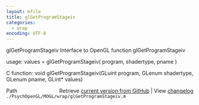 ```yaml
---
layout: mfile
title: glGetProgramStageiv
categories:
  - wrap
encoding: UTF-8
---
```


glGetProgramStageiv  Interface to OpenGL function glGetProgramStageiv  

usage:  values = glGetProgramStageiv( program, shadertype, pname )  

C function:  void glGetProgramStageiv(GLuint program, GLenum shadertype, GLenum pname, GLint\* values)  


<div class="code_header" style="text-align:right;">
  <span style="float:left;">Path&nbsp;&nbsp;</span> <span class="counter">Retrieve <a href=
  "https://raw.github.com/Psychtoolbox-3/Psychtoolbox-3/beta/./PsychOpenGL/MOGL/wrap/glGetProgramStageiv.m">current version from GitHub</a> | View <a href=
  "https://github.com/Psychtoolbox-3/Psychtoolbox-3/commits/beta/./PsychOpenGL/MOGL/wrap/glGetProgramStageiv.m">changelog</a></span>
</div>
<div class="code">
  <code>./PsychOpenGL/MOGL/wrap/glGetProgramStageiv.m</code>
</div>
